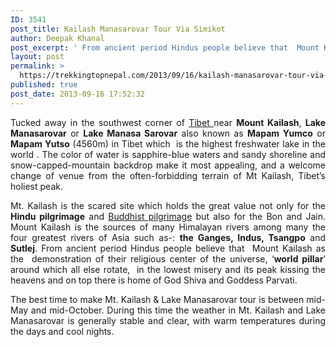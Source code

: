 ```yaml
---
ID: 3541
post_title: Kailash Manasarovar Tour Via Simikot
author: Deepak Khanal
post_excerpt: ' From ancient period Hindus people believe that  Mount Kailash as the  demonstration of their religious center of the universe, ‘world pillar’ around which all else rotate.'
layout: post
permalink: >
  https://trekkingtopnepal.com/2013/09/16/kailash-manasarovar-tour-via-simikot/
published: true
post_date: 2013-09-16 17:52:32
---
```

<p style="text-align: justify;">Tucked away in the southwest corner of <a href="http://oshoadventure.com/destination/tibet/">Tibet </a>near <strong>Mount Kailash</strong>, <strong>Lake Manasarovar</strong> or <strong>Lake Manasa Sarovar</strong> also known as <strong>Mapam Yumco</strong> or <strong>Mapam Yutso</strong> (4560m) in Tibet which  is the highest freshwater lake in the world . The color of water is sapphire-blue waters and sandy shoreline and snow-capped-mountain backdrop make it most appealing, and a welcome change of venue from the often-forbidding terrain of Mt Kailash, Tibet’s holiest peak.</p>
<p style="text-align: justify;">Mt. Kailash is the scared site which holds the great value not only for the<strong> Hindu pilgrimage</strong> and <a href="http://oshoadventure.com/buddhist-pilgrimage-tour-package-nepal/">Buddhist pilgrimage</a> but also for the Bon and Jain. Mount Kailash is the sources of many Himalayan rivers among many the four greatest rivers of Asia such as-: <strong>the Ganges, Indus, Tsangpo</strong> and <strong>Sutlej</strong>. From ancient period Hindus people believe that  Mount Kailash as the  demonstration of their religious center of the universe, ‘<strong>world pillar</strong>’ around which all else rotate,  in the lowest misery and its peak kissing the heavens and on top there is home of God Shiva and Goddess Parvati.</p>
<p style="text-align: justify;">The best time to make Mt. Kailash &amp; Lake Manasarovar tour is between mid-May and mid-October. During this time the weather in Mt. Kailash and Lake Manasarovar is generally stable and clear, with warm temperatures during the days and cool nights.</p>